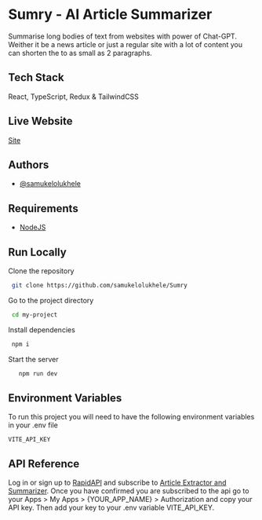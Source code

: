 # Sumry - AI Article Summarizer

Summarise long bodies of text from websites with power of Chat-GPT. Weither it be a news article or just a regular site with a lot of content you can shorten the to as small as 2 paragraphs.

## Tech Stack

React, TypeScript, Redux & TailwindCSS

## Live Website

[Site](https://sumry.vercel.app/)

## Authors

- [@samukelolukhele](https://github.com/samukelolukhele)

## Requirements

- [NodeJS](https://nodejs.org/download)

## Run Locally

Clone the repository

```bash
 git clone https://github.com/samukelolukhele/Sumry
```

Go to the project directory

```bash
 cd my-project
```

Install dependencies

```bash
 npm i
```

Start the server

```bash
   npm run dev
```

## Environment Variables

To run this project you will need to have the following environment variables in your .env file

`VITE_API_KEY`

## API Reference

Log in or sign up to [RapidAPI](https://rapidapi.com) and
subscribe to [Article Extractor and Summarizer](https://rapidapi.com/restyler/api/article-extractor-and-summarizer). Once you have confirmed you are subscribed to the api go to your Apps > My Apps > {YOUR_APP_NAME} > Authorization and copy your API key. Then add your key to your .env variable VITE_API_KEY.
